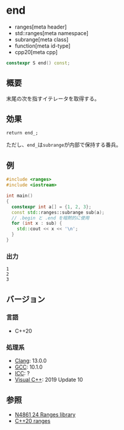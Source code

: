 # end
* ranges[meta header]
* std::ranges[meta namespace]
* subrange[meta class]
* function[meta id-type]
* cpp20[meta cpp]

```cpp
constexpr S end() const;
```

## 概要
末尾の次を指すイテレータを取得する。

## 効果
`return end_;`

ただし、`end_`は`subrange`が内部で保持する番兵。

## 例
```cpp example
#include <ranges>
#include <iostream>

int main()
{
  constexpr int a[] = {1, 2, 3};
  const std::ranges::subrange sub(a);
  // .begin と .end を暗黙的に使用
  for (int x : sub) {
    std::cout << x << '\n';
  }
}
```

### 出力
```
1
2
3
```

## バージョン
### 言語
- C++20

### 処理系
- [Clang](/implementation.md#clang): 13.0.0
- [GCC](/implementation.md#gcc): 10.1.0
- [ICC](/implementation.md#icc): ?
- [Visual C++](/implementation.md#visual_cpp): 2019 Update 10

## 参照
- [N4861 24 Ranges library](https://timsong-cpp.github.io/cppwp/n4861/ranges)
- [C++20 ranges](https://techbookfest.org/product/5134506308665344)
